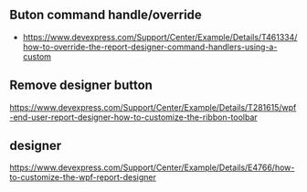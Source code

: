 ## Buton command handle/override
- https://www.devexpress.com/Support/Center/Example/Details/T461334/how-to-override-the-report-designer-command-handlers-using-a-custom

## Remove designer button
https://www.devexpress.com/Support/Center/Example/Details/T281615/wpf-end-user-report-designer-how-to-customize-the-ribbon-toolbar

## designer
https://www.devexpress.com/Support/Center/Example/Details/E4766/how-to-customize-the-wpf-report-designer
